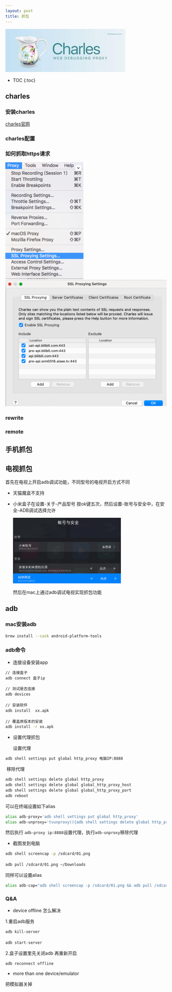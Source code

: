 ```yaml
---
layout: post
title: 抓包
---
```


![下载](../images/%E4%B8%8B%E8%BD%BD.jpeg)

* TOC
{:toc}

## charles

### 安装charles

[charles官网](https://www.charlesproxy.com/)

### charles配置



### 如何抓取https请求

<img src="../images/491cc88b61baf2a14345a2db192bad17.png" alt="image-20230912144034248.png" style="zoom:50%;" />

<img src="../images/7b72a928100db035f83c872a8eecedef.png" alt="截图" style="zoom:50%;" />

### rewrite

### remote



## 手机抓包



## 电视抓包

首先在电视上开启adb调试功能，不同型号的电视开启方式不同

- 天猫魔盒不支持

- 小米盒子在设置-关于-产品型号 按ok键五次，然后设置-账号与安全中，在安全-ADB调试选择允许

  <img src="../images/image-20231127181343995.png" alt="image-20231127181343995" style="zoom: 33%;" />

  然后在mac上通过adb调试电视实现抓包功能


## adb

### mac安装adb


```sh
brew install --cask android-platform-tools
```

### adb命令

- 连接设备安装app

```sh
// 连接盒子
adb connect 盒子ip

// 测试是否连接
adb devices

// 安装软件
adb install  xx.apk

// 覆盖原版本的安装
adb install -r xx.apk
```

- 设置代理抓包

  设置代理

```sh
adb shell settings put global http_proxy 电脑IP:8888
```

​	移除代理

```sh
adb shell settings delete global http_proxy
adb shell settings delete global global_http_proxy_host
adb shell settings delete global global_http_proxy_port
adb reboot 
```

可以在终端设置如下alias

```sh
alias adb-proxy='adb shell settings put global http_proxy'
alias adb-unproxy='tvunproxy(){adb shell settings delete global http_proxy;adb shell settings delete global global_http_proxy_host;adb shell settings delete global global_http_proxy_port;adb reboot;};tvunproxy'
```

然后执行 `adb-proxy ip:8888`设置代理，执行`adb-unproxy`移除代理

- 截图发到电脑

```sh
adb shell screencap -p /sdcard/01.png

adb pull /sdcard/01.png ~/Downloads
```

同样可以设置alias

```sh
alias adb-cap="adb shell screencap -p /sdcard/01.png && adb pull /sdcard/01.png ~/Downloads"
```



### Q&A

- device offline 怎么解决

1.重启adb服务

```sh
adb kill-server

adb start-server
```



2.盒子设置里先关闭adb 再重新开启 

```sh
adb reconnect offline
```

- more than one device/emulator

把模拟器关掉

